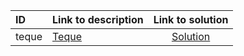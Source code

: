 | ID | Link to description | Link to solution |
|:---|:---|:---:|
| teque | [Teque](https://open.kattis.com/problems/teque) | [Solution](https://github.com/versenyi98/leetcode-solutions/tree/main/solutions/Teque)|
